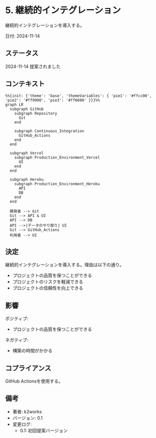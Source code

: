 # 5. 継続的インテグレーション

継続的インテグレーションを導入する。

日付: 2024-11-14

## ステータス

2024-11-14 提案されました

## コンテキスト

```mermaid
%%{init: {'theme': 'base', 'themeVariables': { 'pie1': '#ffcc00', 'pie2': '#ff9900', 'pie3': '#ff6600' }}}%%
graph LR
  subgraph GitHub
    subgraph Repository
      Git
    end

    subgraph Continuous_Integration
      GitHub_Actions
    end
  end

  subgraph Vercel
    subgraph Production_Environment_Vercel
      UI
    end
  end

  subgraph Heroku
    subgraph Production_Environment_Heroku
      API
      DB
    end
  end

  開発者 --> Git
  Git --> API & UI
  API --> DB
  API -->|データのやり取り| UI
  Git --> GitHub_Actions
  利用者 --> UI
```

## 決定

継続的インテグレーションを導入する。理由は以下の通り。

- プロジェクトの品質を保つことができる
- プロジェクトのリスクを軽減できる
- プロジェクトの信頼性を向上できる

## 影響

ポジティブ:
- プロジェクトの品質を保つことができる

ネガティブ:
- 構築の時間がかかる

## コプライアンス

GitHub Actionsを使用する。

## 備考

- 著者: k2works
- バージョン: 0.1
- 変更ログ:
    - 0.1: 初回提案バージョン
